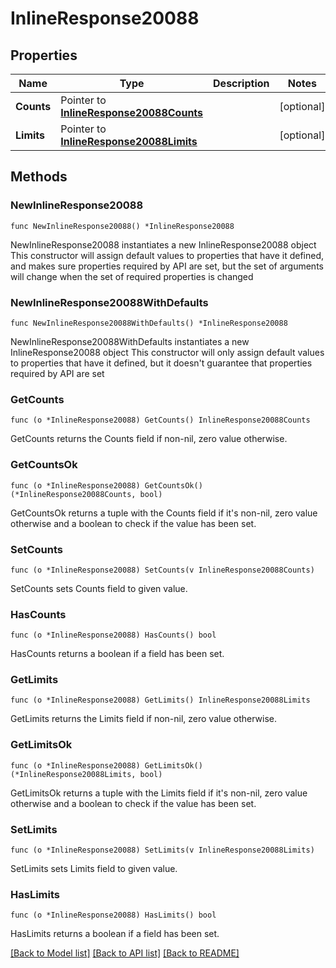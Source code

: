 # InlineResponse20088

## Properties

Name | Type | Description | Notes
------------ | ------------- | ------------- | -------------
**Counts** | Pointer to [**InlineResponse20088Counts**](InlineResponse20088Counts.md) |  | [optional] 
**Limits** | Pointer to [**InlineResponse20088Limits**](InlineResponse20088Limits.md) |  | [optional] 

## Methods

### NewInlineResponse20088

`func NewInlineResponse20088() *InlineResponse20088`

NewInlineResponse20088 instantiates a new InlineResponse20088 object
This constructor will assign default values to properties that have it defined,
and makes sure properties required by API are set, but the set of arguments
will change when the set of required properties is changed

### NewInlineResponse20088WithDefaults

`func NewInlineResponse20088WithDefaults() *InlineResponse20088`

NewInlineResponse20088WithDefaults instantiates a new InlineResponse20088 object
This constructor will only assign default values to properties that have it defined,
but it doesn't guarantee that properties required by API are set

### GetCounts

`func (o *InlineResponse20088) GetCounts() InlineResponse20088Counts`

GetCounts returns the Counts field if non-nil, zero value otherwise.

### GetCountsOk

`func (o *InlineResponse20088) GetCountsOk() (*InlineResponse20088Counts, bool)`

GetCountsOk returns a tuple with the Counts field if it's non-nil, zero value otherwise
and a boolean to check if the value has been set.

### SetCounts

`func (o *InlineResponse20088) SetCounts(v InlineResponse20088Counts)`

SetCounts sets Counts field to given value.

### HasCounts

`func (o *InlineResponse20088) HasCounts() bool`

HasCounts returns a boolean if a field has been set.

### GetLimits

`func (o *InlineResponse20088) GetLimits() InlineResponse20088Limits`

GetLimits returns the Limits field if non-nil, zero value otherwise.

### GetLimitsOk

`func (o *InlineResponse20088) GetLimitsOk() (*InlineResponse20088Limits, bool)`

GetLimitsOk returns a tuple with the Limits field if it's non-nil, zero value otherwise
and a boolean to check if the value has been set.

### SetLimits

`func (o *InlineResponse20088) SetLimits(v InlineResponse20088Limits)`

SetLimits sets Limits field to given value.

### HasLimits

`func (o *InlineResponse20088) HasLimits() bool`

HasLimits returns a boolean if a field has been set.


[[Back to Model list]](../README.md#documentation-for-models) [[Back to API list]](../README.md#documentation-for-api-endpoints) [[Back to README]](../README.md)


